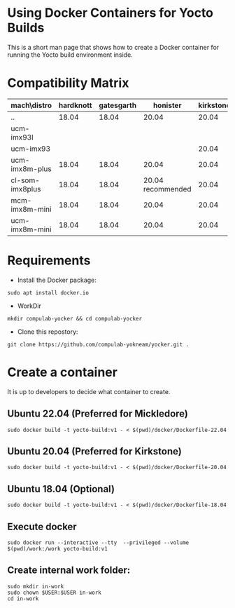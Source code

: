 # Using Docker Containers for Yocto Builds

This is a short man page that shows how to create a Docker container for running the Yocto build environment inside.

# Compatibility Matrix

|mach\distro|hardknott|gatesgarth|honister|kirkstone|mikledore|
|---|---|---|---|---|---|
|..|18.04|18.04|20.04|20.04|22.04|
|ucm-imx93l|||||22.04|
|ucm-imx93||||20.04|22.04|
|ucm-imx8m-plus|18.04|18.04|20.04|20.04|22.04|
|cl-som-imx8plus|18.04|18.04|20.04<br>recommended<br>|20.04||
|mcm-imx8m-mini|18.04|18.04|20.04|20.04||
|ucm-imx8m-mini|18.04|18.04|20.04|20.04||


# Requirements
* Install the Docker package:
```
sudo apt install docker.io
```
* WorkDir
```
mkdir compulab-yocker && cd compulab-yocker
```
* Clone this repostory:
```
git clone https://github.com/compulab-yokneam/yocker.git .
```

# Create a container
It is up to developers to decide what container to create.

## Ubuntu 22.04 (Preferred for Mickledore)
```
sudo docker build -t yocto-build:v1 - < $(pwd)/docker/Dockerfile-22.04
```

## Ubuntu 20.04 (Preferred for Kirkstone)
```
sudo docker build -t yocto-build:v1 - < $(pwd)/docker/Dockerfile-20.04
```

## Ubuntu 18.04 (Optional)
```
sudo docker build -t yocto-build:v1 - < $(pwd)/docker/Dockerfile-18.04
```

## Execute docker
```
sudo docker run --interactive --tty  --privileged --volume $(pwd)/work:/work yocto-build:v1
```

## Create internal work folder:
```
sudo mkdir in-work
sudo chown $USER:$USER in-work
cd in-work
```
